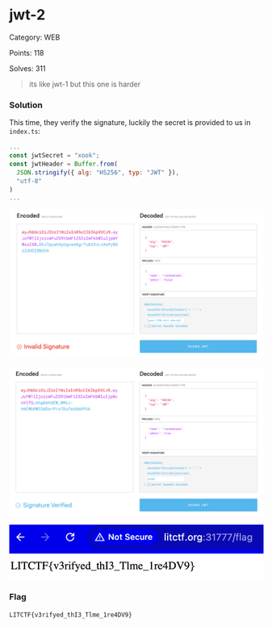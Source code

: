 # jwt-2

Category: WEB

Points: 118

Solves: 311

>its like jwt-1 but this one is harder

### Solution

This time, they verify the signature, luckily the secret is provided to us in `index.ts`:

```js
...
const jwtSecret = "xook";
const jwtHeader = Buffer.from(
  JSON.stringify({ alg: "HS256", typ: "JWT" }),
  "utf-8"
)
...
```

![Bad JWT](/images/jwt2bad.png)

![Good JWT](/images/jwt2good.png)

![Flag](/images/jwt2flag.png)


### Flag

```LITCTF{v3rifyed_thI3_Tlme_1re4DV9}```